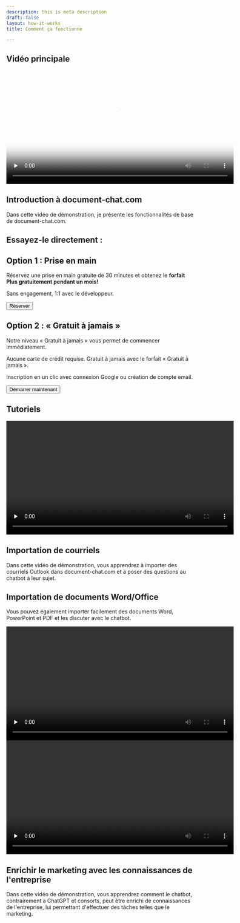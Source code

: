 ```yaml
---
description: this is meta description
draft: false
layout: how-it-works
title: Comment ça fonctionne

---
```

<section class="section-padding">
  <div class="container">
    <h2 class="mb-2">Vidéo principale</h2>
    <div class="row align-items-center justify-content-around">
      <div class="col-lg-7" data-aos="fade-up" data-aos-delay="150">
        <video width="600" preload="none" controls poster="/videos/dokuchat-demo-thumbnail.png">
          <source src="/videos/dokuchat-handson-demo.webm" type="video/webm">
          <source src="/videos/dokuchat-handson-demo.mp4" type="video/mp4">
          Votre navigateur ne supporte pas la balise vidéo.
        </video>
      </div>
      <div class="col-lg-4 mt-4 mt-lg-0" data-aos="fade-in">
        <div class="content">
          <h2 id="emails">Introduction à document-chat.com</h2>
          <p>Dans cette vidéo de démonstration, je présente les fonctionnalités de base de document-chat.com.</p>
        </div>
      </div>
    </div>
  </div>
</section>

<section class="section-padding">
  <div class="container">
    <div class="row">
      <h2 class="mb-2">Essayez-le directement :</h2>
      <div class="col">
        <div class="card">
          <div class="card-body">
            <h2 class="mb-2">Option 1 : Prise en main</h2>
            <p>Réservez une prise en main gratuite de 30 minutes et obtenez le <strong>forfait Plus gratuitement pendant un mois!</strong></p>
            <p>Sans engagement, 1:1 avec le développeur.</p>
            <a href="https://calendly.com/justin-guese/doku-chat-onboarding">
              <button class="btn btn-primary mt-4">Réserver</button>
            </a>
          </div>
        </div>
      </div>
      <div class="col">
        <div class="card">
          <div class="card-body">
            <h2 class="mb-2">Option 2 : « Gratuit à jamais »</h2>
            <p>Notre niveau « Gratuit à jamais » vous permet de commencer immédiatement.</p>
            <p>Aucune carte de crédit requise. Gratuit à jamais avec le forfait « Gratuit à jamais ».</p>
            <p>Inscription en un clic avec connexion Google ou création de compte email.</p>
            <a href="/pricing">
              <button class="btn btn-secondary mt-4">Démarrer maintenant</button>
            </a>
          </div>
        </div>
      </div>
    </div>
  </div>
</section>

<section class="section-padding">
  <div class="container">
    <h2 class="mb-2">Tutoriels</h2>
    <div class="row align-items-center justify-content-around">
      <div class="col-lg-7" data-aos="fade-up" data-aos-delay="150">
        <video width="600" preload="none" controls>
          <source src="/videos/dokuchat-email-demo.webm" type="video/webm">
          <source src="/videos/dokuchat-email-demo.mp4" type="video/mp4">
          Votre navigateur ne supporte pas la balise vidéo.
        </video>
      </div>
      <div class="col-lg-4 mt-4 mt-lg-0" data-aos="fade-in">
        <div class="content">
          <h2 id="emails">Importation de courriels</h2>
          <p>Dans cette vidéo de démonstration, vous apprendrez à importer des courriels Outlook dans document-chat.com et à poser des questions au chatbot à leur sujet.</p>
        </div>
      </div>
    </div>
  </div>
</section>

<section class="section-padding image-info-section has-shapes bg-light-gray has-bg-brash bg-brash-y"
  style="background-image: url('{{ `images/brushes/section-top.svg` | relURL }}'), url('{{ `images/brushes/section-bottom.svg` | relURL }}');">
  <div class="container">
    <div class="row align-items-center">
      <div class="col-lg-4 col-md-5" data-aos="fade-in">
        <div class="content">
          <h2 id="word">Importation de documents Word/Office</h2>
          <p>Vous pouvez également importer facilement des documents Word, PowerPoint et PDF et les discuter avec le chatbot.</p>
        </div>
      </div>
      <div class="col-lg-8 col-md-7" data-aos="fade-up" data-aos-delay="150">
        <video width="600" preload="none" controls>
          <source src="/videos/dokuchat-word-demo.webm" type="video/webm">
          <source src="/videos/dokuchat-word-demo.mp4" type="video/mp4">
          Votre navigateur ne supporte pas la balise vidéo.
        </video>
      </div>
    </div>
  </div>

  <div class="shape-3 shape-xs-2 bg-secondary rounded-circle"></div>
  <div class="shape-4 shape-sm-2 bg-tertiary rounded-circle"></div>
  <div class="shape-5 shape-sm bg-primary rounded-circle"></div>
  <div class="shape-6 shape-xs bg-secondary rounded-circle"></div>
  <div class="shape-7 shape-xs-2 bg-tertiary rounded-circle"></div>
</section>

<section class="section-padding">
  <div class="container">
    <div class="row align-items-center justify-content-around">
      <div class="col-lg-7" data-aos="fade-up" data-aos-delay="150">
        <video width="600" preload="none" controls>
          <source src="/videos/dokuchat-marketing-demo.webm" type="video/webm">
          <source src="/videos/dokuchat-marketing-demo.mp4" type="video/mp4">
          Votre navigateur ne supporte pas la balise vidéo.
        </video>
      </div>
      <div class="col-lg-4 mt-4 mt-lg-0" data-aos="fade-in">
        <div class="content">
          <h2 id="marketing">Enrichir le marketing avec les connaissances de l'entreprise</h2>
          <p>Dans cette vidéo de démonstration, vous apprendrez comment le chatbot, contrairement à ChatGPT et consorts, peut être enrichi de connaissances de l'entreprise, lui permettant d'effectuer des tâches telles que le marketing.</p>
        </div>
      </div>
    </div>
  </div>
</section>
